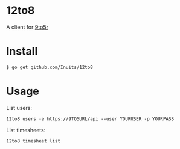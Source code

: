 # 12to8

A client for [9to5r](https://github.com/kalmanolah/925r)

# Install

```
$ go get github.com/Inuits/12to8
```

# Usage

List users:

```
12to8 users -e https://9TO5URL/api --user YOURUSER -p YOURPASS
```

List timesheets:

```
12to8 timesheet list
```
